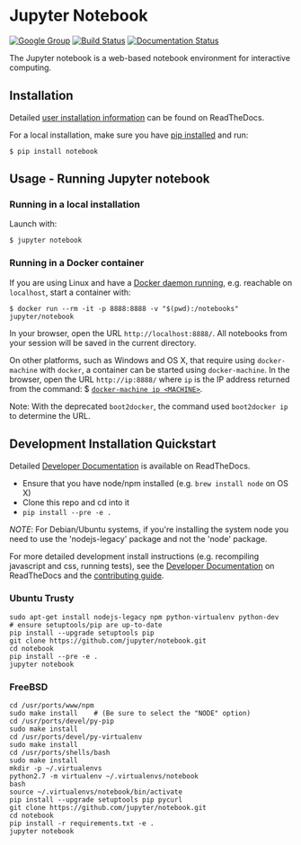 # Jupyter Notebook

[![Google Group](https://img.shields.io/badge/-Google%20Group-lightgrey.svg)](https://groups.google.com/forum/#!forum/jupyter)
[![Build Status](https://travis-ci.org/jupyter/notebook.svg?branch=master)](https://travis-ci.org/jupyter/notebook)
[![Documentation Status](https://readthedocs.org/projects/jupyter-notebook/badge/?version=latest)](http://jupyter-notebook.readthedocs.org/en/latest/?badge=latest)

The Jupyter notebook is a web-based notebook environment for interactive
computing.

## Installation
Detailed [user installation information](http://jupyter-notebook.readthedocs.org/en/latest)
can be found on ReadTheDocs.

For a local installation, make sure you have
[pip installed](https://pip.readthedocs.org/en/stable/installing/) and run:

    $ pip install notebook

## Usage - Running Jupyter notebook

### Running in a local installation

Launch with:

    $ jupyter notebook

### Running in a Docker container

If you are using Linux and have a
[Docker daemon running](https://docs.docker.com/installation/),
e.g. reachable on `localhost`, start a container with:

    $ docker run --rm -it -p 8888:8888 -v "$(pwd):/notebooks" jupyter/notebook

In your browser, open the URL `http://localhost:8888/`.
All notebooks from your session will be saved in the current directory.

On other platforms, such as Windows and OS X, that require using
`docker-machine` with `docker`, a container can be started using
`docker-machine`. In the browser, open the URL `http://ip:8888/` where `ip` is
the IP address returned from the command:
    $ [`docker-machine ip <MACHINE>`](https://docs.docker.com/machine/reference/ip/).

Note: With the deprecated `boot2docker`, the command used `boot2docker ip` to
determine the URL.

## Development Installation Quickstart
Detailed [Developer Documentation](http://jupyter-notebook.readthedocs.org/en/latest)
is available on ReadTheDocs.

* Ensure that you have node/npm installed (e.g. `brew install node` on OS X)
* Clone this repo and cd into it
* `pip install --pre -e .`

_NOTE_: For Debian/Ubuntu systems, if you're installing the system node you
need to use the 'nodejs-legacy' package and not the 'node' package.

For more detailed development install instructions (e.g. recompiling javascript
and css, running tests), see the
[Developer Documentation](http://jupyter-notebook.readthedocs.org/en/latest)
on ReadTheDocs and the [contributing guide](CONTRIBUTING.md).

### Ubuntu Trusty

```
sudo apt-get install nodejs-legacy npm python-virtualenv python-dev
# ensure setuptools/pip are up-to-date
pip install --upgrade setuptools pip
git clone https://github.com/jupyter/notebook.git
cd notebook
pip install --pre -e .
jupyter notebook
```

### FreeBSD

```
cd /usr/ports/www/npm
sudo make install    # (Be sure to select the "NODE" option)
cd /usr/ports/devel/py-pip
sudo make install
cd /usr/ports/devel/py-virtualenv
sudo make install
cd /usr/ports/shells/bash
sudo make install
mkdir -p ~/.virtualenvs
python2.7 -m virtualenv ~/.virtualenvs/notebook
bash
source ~/.virtualenvs/notebook/bin/activate
pip install --upgrade setuptools pip pycurl
git clone https://github.com/jupyter/notebook.git
cd notebook
pip install -r requirements.txt -e .
jupyter notebook
```
